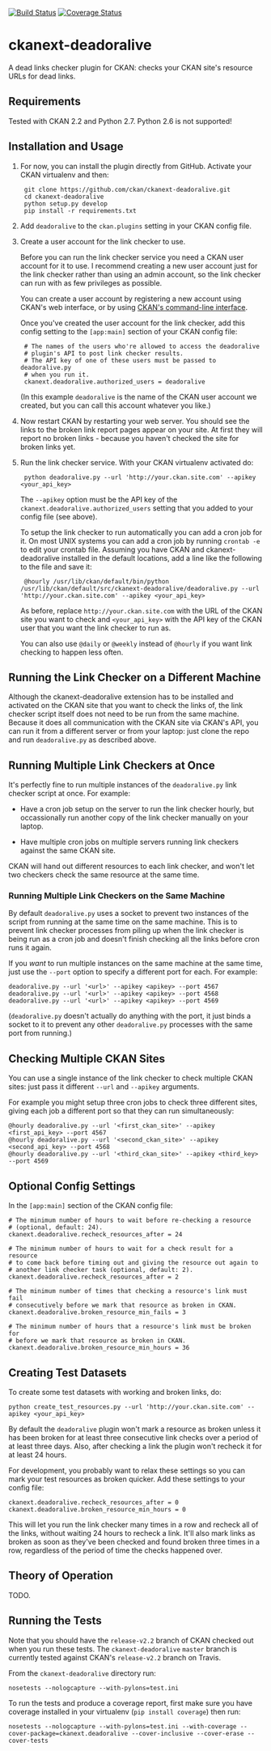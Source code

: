 [![Build Status](https://travis-ci.org/ckan/ckanext-deadoralive.png)](https://travis-ci.org/ckan/ckanext-deadoralive) [![Coverage Status](https://img.shields.io/coveralls/ckan/ckanext-deadoralive.svg)](https://coveralls.io/r/ckan/ckanext-deadoralive?branch=master)

ckanext-deadoralive
===================

A dead links checker plugin for CKAN: checks your CKAN site's resource URLs
for dead links.


Requirements
------------

Tested with CKAN 2.2 and Python 2.7. Python 2.6 is not supported!


Installation and Usage
----------------------

1. For now, you can install the plugin directly from GitHub.
   Activate your CKAN virtualenv and then:

        git clone https://github.com/ckan/ckanext-deadoralive.git
        cd ckanext-deadoralive
        python setup.py develop
        pip install -r requirements.txt

2. Add `deadoralive` to the `ckan.plugins` setting in your CKAN config file.

3. Create a user account for the link checker to use.

   Before you can run the link checker service you need a CKAN user account
   for it to use. I recommend creating a new user account
   just for the link checker rather than using an admin account, so the link
   checker can run with as few privileges as possible.

   You can create a user account by registering a new account using CKAN's web
   interface, or by using [CKAN's command-line interface](http://docs.ckan.org/en/latest/maintaining/paster.html#user-create-and-manage-users).

   Once you've created the user account for the link checker, add this config
   setting to the `[app:main]` section of your CKAN config file:

        # The names of the users who're allowed to access the deadoralive
        # plugin's API to post link checker results.
        # The API key of one of these users must be passed to deadoralive.py
        # when you run it.
        ckanext.deadoralive.authorized_users = deadoralive

   (In this example `deadoralive` is the name of the CKAN user account we
   created, but you can call this account whatever you like.)

4. Now restart CKAN by restarting your web server. You should see the links to
   the broken link report pages appear on your site. At first they will report
   no broken links - because you haven't checked the site for broken links yet.

5. Run the link checker service. With your CKAN virtualenv activated do:

        python deadoralive.py --url 'http://your.ckan.site.com' --apikey <your_api_key>

   The `--apikey` option must be the API key of the
   `ckanext.deadoralive.authorized_users` setting that you added to your config
   file (see above).

   To setup the link checker to run automatically you can add a cron job for
   it. On most UNIX systems you can add a cron job by running ``crontab -e`` to
   edit your crontab file. Assuming you have CKAN and ckanext-deadoralive
   installed in the default locations, add a line like the following to the
   file and save it:

        @hourly /usr/lib/ckan/default/bin/python /usr/lib/ckan/default/src/ckanext-deadoralive/deadoralive.py --url 'http://your.ckan.site.com' --apikey <your_api_key>

   As before, replace `http://your.ckan.site.com` with the URL of the CKAN
   site you want to check and `<your_api_key>` with the API key of the CKAN
   user that you want the link checker to run as.

   You can also use `@daily` or `@weekly` instead of `@hourly` if you
   want link checking to happen less often.


Running the Link Checker on a Different Machine
-----------------------------------------------

Although the ckanext-deadoralive extension has to be installed and activated on
the CKAN site that you want to check the links of, the link checker script
itself does not need to be run from the same machine. Because it does all
communication with the CKAN site via CKAN's API, you can run it from a
different server or from your laptop: just clone the repo and run
`deadoralive.py` as described above.


Running Multiple Link Checkers at Once
--------------------------------------

It's perfectly fine to run multiple instances of the `deadoralive.py` link
checker script at once. For example:

* Have a cron job setup on the server to run the link checker hourly, but
  occassionally run another copy of the link checker manually on your laptop.

* Have multiple cron jobs on multiple servers running link checkers against
  the same CKAN site.

CKAN will hand out different resources to each link checker, and won't let two
checkers check the same resource at the same time.


### Running Multiple Link Checkers on the Same Machine

By default `deadoralive.py` uses a socket to prevent two instances of the
script from running at the same time on the same machine. This is to prevent
link checker processes from piling up when the link checker is being run as a
cron job and doesn't finish checking all the links before cron runs it again.

If you _want_ to run multiple instances on the same machine at the same time,
just use the `--port` option to specify a different port for each.
For example:

    deadoralive.py --url '<url>' --apikey <apikey> --port 4567
    deadoralive.py --url '<url>' --apikey <apikey> --port 4568
    deadoralive.py --url '<url>' --apikey <apikey> --port 4569

(`deadoralive.py` doesn't actually do anything with the port, it just binds a
socket to it to prevent any other `deadoralive.py` processes with the same port
from running.)


Checking Multiple CKAN Sites
----------------------------

You can use a single instance of the link checker to check multiple CKAN sites:
just pass it different `--url` and `--apikey` arguments.

For example you might setup three cron jobs to check three different sites,
giving each job a different port so that they can run simultaneously:

    @hourly deadoralive.py --url '<first_ckan_site>' --apikey <first_api_key> --port 4567
    @hourly deadoralive.py --url '<second_ckan_site>' --apikey <second_api_key> --port 4568
    @hourly deadoralive.py --url '<third_ckan_site>' --apikey <third_key> --port 4569


Optional Config Settings
------------------------

In the `[app:main]` section of the CKAN config file:

    # The minimum number of hours to wait before re-checking a resource
    # (optional, default: 24).
    ckanext.deadoralive.recheck_resources_after = 24

    # The minimum number of hours to wait for a check result for a resource
    # to come back before timing out and giving the resource out again to
    # another link checker task (optional, default: 2).
    ckanext.deadoralive.recheck_resources_after = 2

    # The minimum number of times that checking a resource's link must fail
    # consecutively before we mark that resource as broken in CKAN.
    ckanext.deadoralive.broken_resource_min_fails = 3

    # The minimum number of hours that a resource's link must be broken for
    # before we mark that resource as broken in CKAN.
    ckanext.deadoralive.broken_resource_min_hours = 36


Creating Test Datasets
----------------------

To create some test datasets with working and broken links, do:

    python create_test_resources.py --url 'http://your.ckan.site.com' --apikey <your_api_key>

By default the `deadoralive` plugin won't mark a resource as broken unless it
has been broken for at least three consecutive link checks over a period of at
least three days. Also, after checking a link the plugin won't recheck it for
at least 24 hours.

For development, you probably want to relax these settings so you can mark your
test resources as broken quicker. Add these settings to your config file:

    ckanext.deadoralive.recheck_resources_after = 0
    ckanext.deadoralive.broken_resource_min_hours = 0

This will let you run the link checker many times in a row and recheck all of
the links, without waiting 24 hours to recheck a link. It'll also mark links as
broken as soon as they've been checked and found broken three times in a row,
regardless of the period of time the checks happened over.


Theory of Operation
-------------------

TODO.


Running the Tests
-----------------

Note that you should have the `release-v2.2` branch of CKAN checked out when
you run these tests. The `ckanext-deadoralive` `master` branch is currently
tested against CKAN's `release-v2.2` branch on Travis.

From the `ckanext-deadoralive` directory run:

    nosetests --nologcapture --with-pylons=test.ini

To run the tests and produce a coverage report, first make sure you have
coverage installed in your virtualenv (`pip install coverage`) then run:

    nosetests --nologcapture --with-pylons=test.ini --with-coverage --cover-package=ckanext.deadoralive --cover-inclusive --cover-erase --cover-tests
